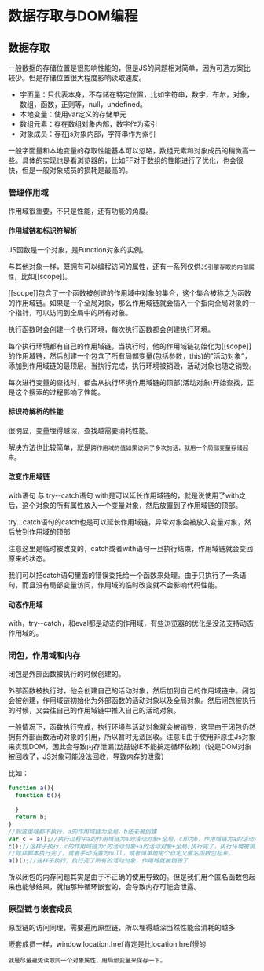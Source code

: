 # 数据存取与DOM编程
## 数据存取
一般数据的存储位置是很影响性能的，但是JS的问题相对简单，因为可选方案比较少。但是存储位置很大程度影响读取速度。

 - 字面量：只代表本身，不存储在特定位置，比如字符串，数字，布尔，对象，数组，函数，正则等，null，undefined。
 - 本地变量：使用var定义的存储单元
 - 数组元素：存在数组对象内部，数字作为索引
 - 对象成员：存在js对象内部，字符串作为索引

一般字面量和本地变量的存取性能基本可以忽略，数组元素和对象成员的稍微高一些。具体的实现也是看浏览器的，比如FF对于数组的性能进行了优化，也会很快，但是一般对象成员的损耗是最高的。

### 管理作用域
作用域很重要，不只是性能，还有功能的角度。

#### 作用域链和标识符解析
JS函数是一个对象，是Function对象的实例。

与其他对象一样，既拥有可以编程访问的属性，还有一系列仅供`JS引擎存取的内部属性`，比如[[scope]]。

[[scope]]包含了一个函数被创建的作用域中对象的集合，这个集合被称之为函数的作用域链。如果是一个全局对象，那么作用域链就会插入一个指向全局对象的一个指针，可以访问到全局中的所有对象。

执行函数时会创建一个执行环境，每次执行函数都会创建执行环境。

每个执行环境都有自己的作用域链，当执行时，他的作用域链初始化为[[scope]]的作用域链，然后创建一个包含了所有局部变量(包括参数，this)的"活动对象"，添加到作用域链的最顶层。当执行完成，执行环境被销毁，活动对象也随之销毁。

每次进行变量的查找时，都会从执行环境作用域链的顶部(活动对象)开始查找，正是这个搜索的过程影响了性能。

#### 标识符解析的性能
很明显，变量埋得越深，查找越需要消耗性能。

解决方法也比较简单，就是`跨作用域的值如果访问了多次的话，就用一个局部变量存储起来`。

#### 改变作用域链
with语句 与 try--catch语句
with是可以延长作用域链的，就是说使用了with之后，这个对象的所有属性放入一个变量对象，然后放置到了作用域链的顶部。

try...catch语句的catch也是可以延长作用域链，异常对象会被放入变量对象，然后放到作用域的顶部

注意这里是临时被改变的，catch或者with语句一旦执行结束，作用域链就会变回原来的状态。

我们可以把catch语句里面的错误委托给一个函数来处理。由于只执行了一条语句，而且没有局部变量访问，作用域的临时改变就不会影响代码性能。

#### 动态作用域
with，try--catch，和eval都是动态的作用域，有些浏览器的优化是没法支持动态作用域的。

### 闭包，作用域和内存
闭包是外部函数被执行的时候创建的。

外部函数被执行时，他会创建自己的活动对象，然后加到自己的作用域链中。闭包会被创建，作用域链初始化为外部函数的活动对象以及全局对象。然后闭包被执行的时候，又会往自己的作用域链中推入自己的活动对象。

一般情况下，函数执行完成，执行环境与活动对象就会被销毁，这里由于闭包仍然拥有外部函数活动对象的引用，所以暂时无法回收。注意IE由于使用非原生Js对象来实现DOM，因此会导致内存泄漏(勐喆说IE不能搞定循环依赖)（说是DOM对象被回收了，JS对象可能没法回收，导致内存的泄露）

比如：

```javascript
function a(){
  function b(){

  }
  return b;
}
//到这里啥都不执行，a的作用域链为全局，b还未被创建
var c = a();//执行过程中a的作用域链为a的活动对象+全局，c即为b，作用域链为a的活动对象+全局。执行完a的执行环境销毁，但是a的活动对象还存在，因为c引用着。
c();//这样子执行，c的作用域链为c的活动对象+a的活动对象+全局;执行完了，执行环境被销毁，c的作用域链为a的活动对象+全局，所以a的活动对象就不会被回收
//除非脚本执行完了，或者手动设置为null，或者简单地用个自定义匿名函数包起来。
a()();//这样子执行，执行完了所有的活动对象，作用域就被销毁了
```

所以闭包的内存问题其实是由于不正确的使用导致的。但是我们用个匿名函数包起来也能够结果，就怕那种循环嵌套的，会导致内存可能会泄露。

### 原型链与嵌套成员
原型链的访问同理，需要遍历原型链，所以埋得越深当然性能会消耗的越多

嵌套成员一样，window.location.href肯定是比location.href慢的

    就是尽量避免读取同一个对象属性，用局部变量来保存一下。
